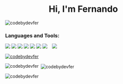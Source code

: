 <h1 align="center">Hi, I'm Fernando</h1>
<p align="left"> <img src="https://komarev.com/ghpvc/?username=codebydevfer&label=Profile%20views&color=0e75b6&style=flat" alt="codebydevfer" /> </p>

<h3 align="left">Languages and Tools:</h3>
<img src="https://img.shields.io/badge/Express%20js-000000?style=for-the-badge&logo=express&logoColor=white"/>
<img src="https://img.shields.io/badge/Node%20js-339933?style=for-the-badge&logo=nodedotjs&logoColor=white"/>
<img src="https://img.shields.io/badge/C%2B%2B-00599C?style=for-the-badge&logo=c%2B%2B&logoColor=white"/>
<img src="https://img.shields.io/badge/CSS3-1572B6?style=for-the-badge&logo=css3&logoColor=white"/>
<img src="https://img.shields.io/badge/HTML5-E34F26?style=for-the-badge&logo=html5&logoColor=white"/>
<img src="https://img.shields.io/badge/JavaScript-323330?style=for-the-badge&logo=javascript&logoColor=F7DF1E"/>
<img src="https://img.shields.io/badge/Python-FFD43B?style=for-the-badge&logo=python&logoColor=blue"/>
<img src=""/>
<img src=""/>
<img src=""/>

<img src="	https://img.shields.io/badge/MySQL-005C84?style=for-the-badge&logo=mysql&logoColor=white"/>


<p align="left"> <a href="https://github.com/ryo-ma/github-profile-trophy"><img src="https://github-profile-trophy.vercel.app/?username=codebydevfer" alt="codebydevfer" /></a> </p>
<p align="left">
</p>

<p><img align="left" src="https://github-readme-stats.vercel.app/api/top-langs?username=codebydevfer&show_icons=true&locale=en&layout=compact" alt="codebydevfer" /></p>

<p>&nbsp;<img align="center" src="https://github-readme-stats.vercel.app/api?username=codebydevfer&show_icons=true&locale=en" alt="codebydevfer" /></p>

<p><img align="center" src="https://github-readme-streak-stats.herokuapp.com/?user=codebydevfer&" alt="codebydevfer" /></p>
